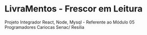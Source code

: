 # LivraMentos - Frescor em Leitura
Projeto Integrador React, Node, Mysql - Referente ao Módulo 05 Programadores Cariocas Senac/ Resilia
